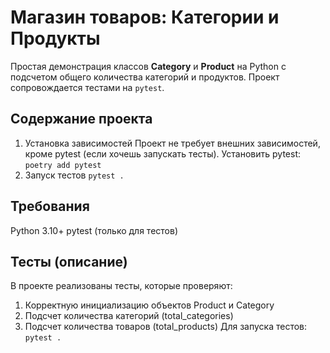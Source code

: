 # Магазин товаров: Категории и Продукты

Простая демонстрация классов **Category** и **Product** на Python с подсчетом общего количества категорий и продуктов. 
Проект сопровождается тестами на `pytest`.

## Содержание проекта
1. Установка зависимостей
Проект не требует внешних зависимостей, кроме pytest (если хочешь запускать тесты).
Установить pytest:
`poetry add pytest`
2. Запуск тестов
`pytest .`

## Требования
Python 3.10+
pytest (только для тестов)

## Тесты (описание)
В проекте реализованы тесты, которые проверяют:
1. Корректную инициализацию объектов Product и Category
2. Подсчет количества категорий (total_categories)
3. Подсчет количества товаров (total_products)
Для запуска тестов:
`pytest .`